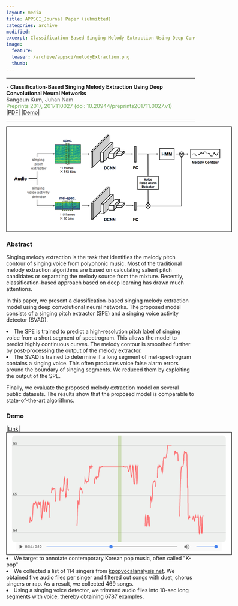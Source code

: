 ```yaml
---
layout: media
title: APPSCI_Journal Paper (submitted)
categories: archive
modified:
excerpt: Classification-Based Singing Melody Extraction Using Deep Convolutional Neural Networks
image:
  feature:
  teaser: /archive/appsci/melodyExtraction.png
  thumb:
---
```

<hr>
- <b> Classification-Based Singing Melody Extraction Using Deep Convolutional Neural Networks </b><br>
<span style="color:#666666"> <b>Sangeun Kum</b>, Juhan Nam</span><br>
<span style="color:#6aa84f"> Preprints 2017, 2017110027 (doi: 10.20944/preprints201711.0027.v1) </span><br>
|<a href = "https://www.preprints.org/manuscript/201711.0027/v1" target="_blank">PDF</a>|
|<a href = "http://mac-bach.kaist.ac.kr/keums/melodyExtraction/" target="_blank">Demo</a>|
<hr>

<div style="width:600px; border:1px solid black;">
<img src="/images/archive/appsci/melodyExtraction.png"  width="600">
</div>

<h3>Abstract</h3>

<p>Singing melody extraction is the task that identifies the melody pitch contour of singing voice from polyphonic music. Most of the traditional melody extraction algorithms are based on calculating salient pitch candidates or separating the melody source from the mixture. Recently, classification-based approach based on deep learning has drawn much attentions.</p>

<p>In this paper, we present a classification-based singing melody extraction model using deep convolutional neural networks. The proposed model consists of a singing pitch extractor (SPE) and a singing voice activity detector (SVAD). </p>

<li>The SPE is trained to predict a high-resolution pitch label of singing voice from a short segment of spectrogram.
        This allows the model to predict highly continuous curves. The melody contour is smoothed further by post-processing the output of the melody extractor.
        

<li>The SVAD is trained to determine if a long segment of mel-spectrogram contains a singing voice. This often produces voice false alarm errors around the boundary of singing segments. We reduced them by exploiting the output of the SPE.

<p>
Finally, we evaluate the proposed melody extraction model on several public datasets. The results show that the proposed model is comparable to state-of-the-art algorithms.</p>
  
<h3> Demo </h3> 
|<a href = "http://mac-bach.kaist.ac.kr/keums/melodyExtraction/" target="_blank">Link</a>|

<div style="width:600px; border:1px solid black;">
<img src="/images/archive/appsci/demo_ex1.png"  width="600">
</div>
<li> We target to annotate contemporary Korean pop music, often called "K-pop" </li>
<li> We collected a list of 114 singers from <a href = "https://kpopvocalanalysis.net/" target="_blank">kpopvocalanalysis.net</a>. We obtained five audio files per singer and filtered out songs with duet, chorus singers or rap. As a result, we collected 469 songs.</li>
<li> Using a singing voice detector, we trimmed audio files into 10-sec long segments with voice, thereby obtaining 6787 examples.</li>

